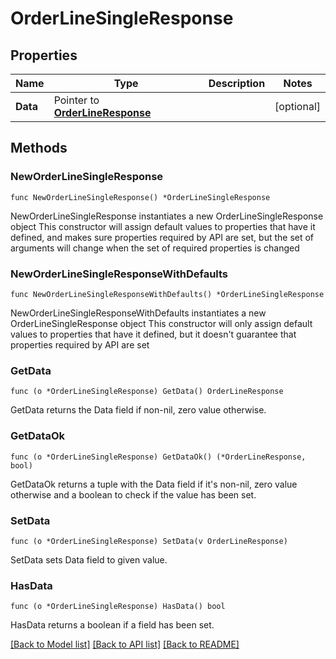 # OrderLineSingleResponse

## Properties

Name | Type | Description | Notes
------------ | ------------- | ------------- | -------------
**Data** | Pointer to [**OrderLineResponse**](OrderLineResponse.md) |  | [optional] 

## Methods

### NewOrderLineSingleResponse

`func NewOrderLineSingleResponse() *OrderLineSingleResponse`

NewOrderLineSingleResponse instantiates a new OrderLineSingleResponse object
This constructor will assign default values to properties that have it defined,
and makes sure properties required by API are set, but the set of arguments
will change when the set of required properties is changed

### NewOrderLineSingleResponseWithDefaults

`func NewOrderLineSingleResponseWithDefaults() *OrderLineSingleResponse`

NewOrderLineSingleResponseWithDefaults instantiates a new OrderLineSingleResponse object
This constructor will only assign default values to properties that have it defined,
but it doesn't guarantee that properties required by API are set

### GetData

`func (o *OrderLineSingleResponse) GetData() OrderLineResponse`

GetData returns the Data field if non-nil, zero value otherwise.

### GetDataOk

`func (o *OrderLineSingleResponse) GetDataOk() (*OrderLineResponse, bool)`

GetDataOk returns a tuple with the Data field if it's non-nil, zero value otherwise
and a boolean to check if the value has been set.

### SetData

`func (o *OrderLineSingleResponse) SetData(v OrderLineResponse)`

SetData sets Data field to given value.

### HasData

`func (o *OrderLineSingleResponse) HasData() bool`

HasData returns a boolean if a field has been set.


[[Back to Model list]](../README.md#documentation-for-models) [[Back to API list]](../README.md#documentation-for-api-endpoints) [[Back to README]](../README.md)


